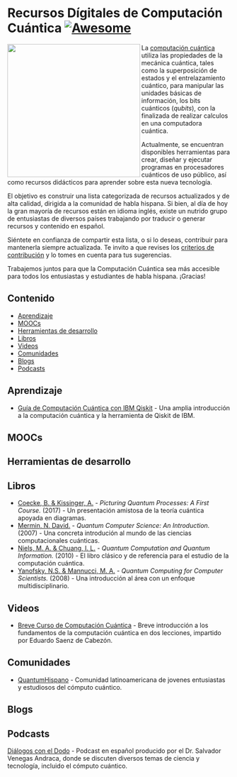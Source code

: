 # Recursos Dígitales de Computación Cuántica [![Awesome](https://awesome.re/badge.svg)](https://awesome.re)

[<img src="https://www.datocms-assets.com/5203/1534934969-blochspphere.jpg" align="left" width="300">](https://es.wikipedia.org/wiki/Superposición_cuántica)

La [computación cuántica](https://es.wikipedia.org/wiki/Computación_cuántica) utiliza las propiedades de la mecánica cuántica, tales como la superposición de estados y el entrelazamiento cuántico, para manipular las unidades básicas de información, los bits cuánticos (*qubits*), con la finalizada de realizar calculos en una computadora cuántica. 

Actualmente, se encuentran disponibles herramientas para crear, diseñar y ejecutar programas en procesadores cuánticos de uso público, así como  recursos didácticos para aprender sobre esta nueva tecnología. 

El objetivo es construir una lista categorizada de recursos actualizados y de alta calidad, dirigida a la comunidad de habla hispana.  Si bien, al día de hoy la gran mayoría de recursos están en idioma inglés, existe un nutrido grupo de entusiastas de diversos países trabajando por traducir o generar recursos  y contenido en español.

Siéntete en confianza de compartir esta lista, o si lo deseas, contribuir para mantenerla siempre actualizada. Te invito a que revises los [criterios de contribución](https://github.com/QuantumHispano/awesome-computacion-cuantica/blob/master/CONTRIBUTING.md) y lo tomes en cuenta para tus sugerencias.

Trabajemos juntos para que la Computación Cuántica sea más accesible para todos los entusiastas y estudiantes de habla hispana. ¡Gracias!

## Contenido

- [Aprendizaje](#aprendizaje)
- [MOOCs](#moocs)
- [Herramientas de desarrollo](#herramientas-de-desarrollo)
- [Libros](#libros)
- [Videos](#videos)
- [Comunidades](#comunidades)
- [Blogs](#blogs)
- [Podcasts](#podcasts)

## Aprendizaje

- [Guía de Computación Cuántica con IBM Qiskit](https://qiskit.org/textbook/preface.html) - Una amplia introducción a la computación cuántica y la herramienta de Qiskit de IBM.

## MOOCs

## Herramientas de desarrollo

## Libros

- [Coecke, B. & Kissinger, A.](https://libgen.is/book/index.php?md5=DC5B62909A51DCBF6AC0A518241D9A7B) - *Picturing Quantum Processes: A First Course.* (2017) - Un presentación amistosa de la teoría cuántica apoyada en diagramas.
- [Mermin, N. David.](https://libgen.is/book/index.php?md5=E08506227D9540AC05AD480223D1B7BF) - *Quantum Computer Science: An Introduction.* (2007) - Una concreta introdución al mundo de las ciencias computacionales cuánticas.
- [Niels, M. A. & Chuang, I. L.](https://libgen.is/book/index.php?md5=FDF565E18B757F8D4CA563AEFE6FBE17) - *Quantum Computation and Quantum Information.* (2010) - El libro clásico y de referencia para el estudio de la computación cuántica.
- [Yanofsky, N.S. & Mannucci, M. A.](https://libgen.is/book/index.php?md5=E7617DAB8DF0C879C757974B1E5E1A29) - *Quantum Computing for Computer Scientists.* (2008) - Una introducción al área con un enfoque multidisciplinario.


## Videos

- [Breve Curso de Computación Cuántica](https://www.youtube.com/watch?v=KKwjeJzKezw) - Breve introducción a los fundamentos de la computación cuántica en dos lecciones, impartido por Eduardo Saenz de Cabezón.

## Comunidades

- [QuantumHispano](https://www.facebook.com/groups/291702898702788/) - Comunidad latinoamericana de jovenes entusiastas y estudiosos del cómputo cuántico.

## Blogs

## Podcasts

[Diálogos con el Dodo](https://www.mixcloud.com/SalvadorVenAnd/) - Podcast en español producido por el Dr. Salvador Venegas Andraca, donde se discuten diversos temas de ciencia y tecnología, incluido el cómputo cuántico.
